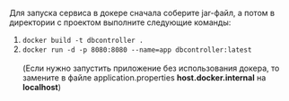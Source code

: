 Для запуска сервиса в докере сначала соберите jar-файл, а потом в директории с проектом выполните следующие команды:
1) `docker build -t dbcontroller .`
2) `docker run -d -p 8080:8080 --name=app dbcontroller:latest`<br>
<br>(Если нужно запустить приложение без использования докера, то замените в файле application.properties **host.docker.internal** на **localhost**)